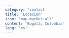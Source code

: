 ```yaml
---
category: 'contact'
title: 'Locación'
icon: 'map-marker-alt'
content: 'Bogotá, Colombia'
lang: 'es'
---
```


